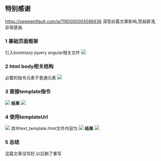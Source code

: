 ## 特别感谢
https://segmentfault.com/a/1190000004586636
深受此篇文章影响,受益匪浅,非常感谢.
### 1 基础页面框架
引入bootstarp jquery angular相关文件
![](http://ouq6u283u.bkt.clouddn.com/hexoblog/img17-10-8-15:50-firststep.png)
<!--more-->
### 2 html body相关结构
必要的指令元素于普通元素
![](http://ouq6u283u.bkt.clouddn.com/hexoblog/img17-10-8-16:03-body.png)
### 3 直接template指令
![](http://ouq6u283u.bkt.clouddn.com/hexoblog/img17-10-8-16:01-directive.png)
**结果**
![](http://ouq6u283u.bkt.clouddn.com/hexoblog/img17-10-8-16:14-result1.png)
### 4 使用templateUrl
![](http://ouq6u283u.bkt.clouddn.com/hexoblog/img17-10-8-16:06-templateurl.png)
其中text_template.html文件内容为
![](http://ouq6u283u.bkt.clouddn.com/hexoblog/img17-10-8-16:09-temhtml.png)
**结果**
![](http://ouq6u283u.bkt.clouddn.com/hexoblog/img17-10-8-16:14-result2.png)
### 5 总结
这篇文章没写好,以后删了重写